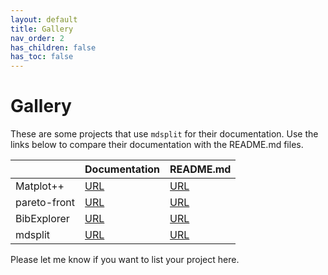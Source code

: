 ```yaml
---
layout: default
title: Gallery
nav_order: 2
has_children: false
has_toc: false
---
```

# Gallery

These are some projects that use `mdsplit` for their documentation. Use the links below to compare their documentation with the README.md files.

|                 |     Documentation    |    README.md    |
|-----------------|----------------------|-----------------|
| Matplot++       | [URL](https://alandefreitas.github.io/matplotplusplus/) | [URL](https://github.com/alandefreitas/matplotplusplus/blob/master/README.md) |
| pareto-front    | [URL](https://alandefreitas.github.io/pareto-front/) | [URL](https://github.com/alandefreitas/pareto-front/blob/master/README.md) |
| BibExplorer    | [URL](https://alandefreitas.github.io/bibexplorer/) | [URL](https://github.com/alandefreitas/bibexplorer/blob/master/README.md) |
| mdsplit         | [URL](https://alandefreitas.github.io/mdsplit/) | [URL](https://github.com/alandefreitas/mdsplit/blob/master/README.md) |

Please let me know if you want to list your project here.




<!-- Generated with mdsplit: https://github.com/alandefreitas/mdsplit -->

